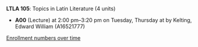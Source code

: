 **LTLA 105**: Topics in Latin Literature (4 units)

- **A00** (Lecture) at 2:00 pm–3:20 pm on Tuesday, Thursday at   by Kelting, Edward William (A16521777)

[Enrollment numbers over time](./LTLA105.tsv)
